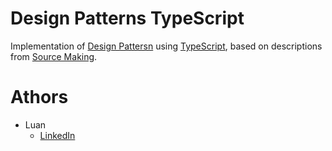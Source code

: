 # Design Patterns TypeScript

Implementation of [Design Pattersn](https://pt.wikipedia.org/wiki/Padr%C3%A3o_de_projeto_de_software) using [TypeScript](https://www.typescriptlang.org/), based on descriptions from [Source Making](https://sourcemaking.com/design_patterns/iterator).

# Athors
* Luan
  * [LinkedIn](https://www.linkedin.com/in/luancomputacao/)
